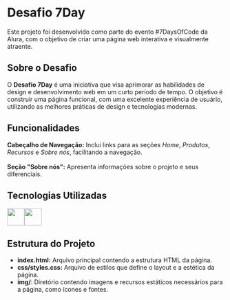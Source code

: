 # Desafio 7Day

Este projeto foi desenvolvido como parte do evento #7DaysOfCode da Alura, com o objetivo de criar uma página web interativa e visualmente atraente.

## Sobre o Desafio

O **Desafio 7Day** é uma iniciativa que visa aprimorar as habilidades de design e desenvolvimento web em um curto período de tempo. O objetivo é construir uma página funcional, com uma excelente experiência de usuário, utilizando as melhores práticas de design e tecnologias modernas.

## Funcionalidades

**Cabeçalho de Navegação:** Inclui links para as seções *Home*, *Produtos*, *Recursos* e *Sobre nós*, facilitando a navegação.<br>
<br>
**Seção "Sobre nós":** Apresenta informações sobre o projeto e seus diferenciais.<br>

## Tecnologias Utilizadas

<img src="https://cdn.jsdelivr.net/gh/devicons/devicon@latest/icons/html5/html5-original-wordmark.svg" width="40" height="40" /><img src="https://cdn.jsdelivr.net/gh/devicons/devicon@latest/icons/css3/css3-original-wordmark.svg" width="40" height="40" /> 

## Estrutura do Projeto

- **index.html:** Arquivo principal contendo a estrutura HTML da página.
- **css/styles.css:** Arquivo de estilos que define o layout e a estética da página.
- **img/**: Diretório contendo imagens e recursos estáticos necessários para a página, como ícones e fontes.


